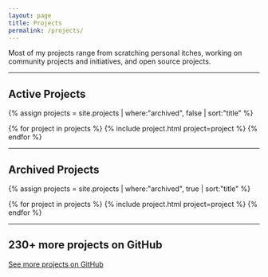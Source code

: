 ```yaml
---
layout: page
title: Projects
permalink: /projects/
---
```


<p class="text-4xl">Most of my projects range from scratching personal itches, working on community projects and initiatives, and open source projects.</p>

----

## Active Projects

{% assign projects = site.projects | where:"archived", false | sort:"title" %}
<div class="grid grid-cols-1 sm:grid-cols-2 gap-4">
{% for project in projects %}
{% include project.html project=project %}
{% endfor %}
</div>

----

## Archived Projects

{% assign projects = site.projects | where:"archived", true | sort:"title" %}
<div class="grid grid-cols-1 sm:grid-cols-2 gap-4">
{% for project in projects %}
{% include project.html project=project %}
{% endfor %}
</div>

----

## 230+ more projects on GitHub

[See more projects on GitHub](https://github.com/jefftriplett)
